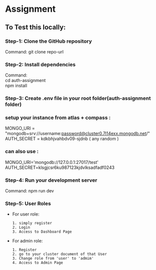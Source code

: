 # Assignment

## To Test this locally:

### Step-1: Clone the GitHub repository
   Command: git clone repo-url


### Step-2: Install dependencies

Command: \
cd auth-assignment\
npm install 



### Step-3: Create .env file in your root folder(auth-assignment folder)

### setup your instance from atlas + compass :

MONGO_URI = "mongodb+srv://username:password@cluster0.7l14exx.mongodb.net/" \
AUTH_SECRET = kdkbhjvahbdv09-sjdnb  ( any random )

### can also use :
MONGO_URI='mongodb://127.0.0.1:27017/test' \
AUTH_SECRET=klsgjcsr6ku987123kjdvlksadfadf0243


### Step-4: Run your development server
Command: npm run dev


### Step-5: User Roles
- For user role:
  ```
  1. simply register
  2. Login
  3. Access to Dashboard Page
  ```
- For admin role:
  ```
  1. Register
  2. go to your cluster document of that User
  3. Change role from 'user' to 'admim'
  4. Access to Admin Page
  ```



